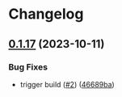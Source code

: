 # Changelog

## [0.1.17](https://github.com/Gibby/go-vod/compare/v0.1.16...v0.1.17) (2023-10-11)


### Bug Fixes

* trigger build ([#2](https://github.com/Gibby/go-vod/issues/2)) ([46689ba](https://github.com/Gibby/go-vod/commit/46689bacc3a90713085334eb46d8d71ec2cbb02e))
